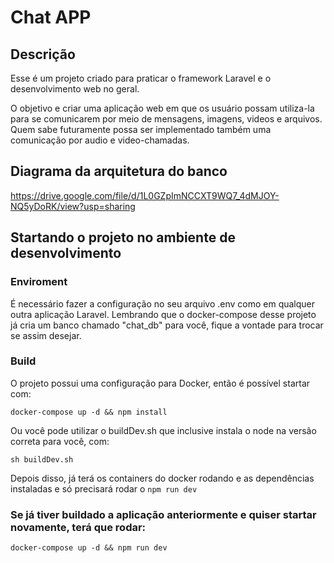 # Chat APP

## Descrição
Esse é um projeto criado para praticar o framework Laravel e o desenvolvimento web no geral.

O objetivo e criar uma aplicação web em que os usuário possam utiliza-la para se comunicarem por meio de mensagens, imagens, videos e arquivos. Quem sabe futuramente possa ser implementado também uma comunicação por audio e video-chamadas.

## Diagrama da arquitetura do banco 
https://drive.google.com/file/d/1L0GZpImNCCXT9WQ7_4dMJOY-NQ5yDoRK/view?usp=sharing

## Startando o projeto no ambiente de desenvolvimento

### Enviroment
É necessário fazer a configuração no seu arquivo .env como em qualquer outra aplicação Laravel. Lembrando que o docker-compose desse projeto já cria um banco chamado "chat_db" para você, fique a vontade para trocar se assim desejar. 

### Build
O projeto possui uma configuração para Docker, então é possível startar com:

`docker-compose up -d && npm install`

Ou você pode utilizar o buildDev.sh que inclusive instala o node na versão correta para você, com:

`sh buildDev.sh`

Depois disso, já terá os containers do docker rodando e as dependências instaladas e só precisará rodar o `npm run dev`

### Se já tiver buildado a aplicação anteriormente e quiser startar novamente, terá que rodar:
`docker-compose up -d && npm run dev`
